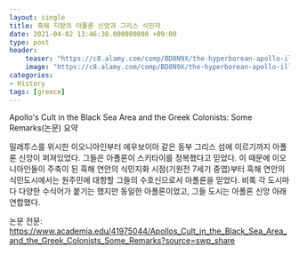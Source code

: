```yaml
---
layout: single
title: 흑해 지방의 아폴론 신앙과 그리스 식민자
date: 2021-04-02 13:46:30.000000000 +09:00
type: post
header:
    teaser: "https://c8.alamy.com/comp/BD8N9X/the-hyperborean-apollo-illustration-from-history-of-greece-by-victor-BD8N9X.jpg"
    image: "https://c8.alamy.com/comp/BD8N9X/the-hyperborean-apollo-illustration-from-history-of-greece-by-victor-BD8N9X.jpg"
categories:
- History
tags: [greece]
---
```


Apollo's Cult in the Black Sea Area and the Greek Colonists: Some Remarks(논문) 요약

밀레투스를 위시한 이오니아인부터 에우보이아 같은 동부 그리스 섬에 이르기까지 아폴론 신앙이 퍼져있었다. 그들은 아폴론이 스키타이를 정복했다고 믿었다. 이 때문에 이오니아인들이 주축이 된 흑해 연안의 식민지화 시점(기원전 7세기 중엽)부터 흑해 연안의 식민도시에서는 원주민에 대항할 그들의 수호신으로서 아폴론을 믿었다. 비록 각 도시마다 다양한 수식어가 붙기는 했지만 동일한 아폴론이었고, 그들 도시는 아폴론 신앙 아래 연합했다.

논문 전문: https://www.academia.edu/41975044/Apollos_Cult_in_the_Black_Sea_Area_and_the_Greek_Colonists_Some_Remarks?source=swp_share
